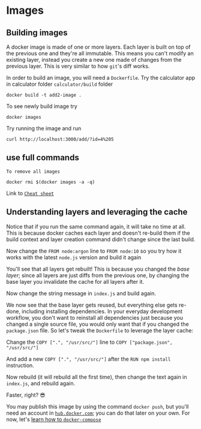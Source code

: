 # Images

## Building images

A docker image is made of one or more layers. Each layer is built on top of the previous one and they're all immutable. This means you can't modify an existing layer, instead you create a new one made of changes from the previous layer. This is very similar to how `git`'s diff works.

In order to build an image, you will need a `Dockerfile`. Try the calculator app in calculator folder `calculator/build` folder


```
docker build -t add2-image .
```

To see newly build image try

```
docker images
```

Try running the image and run

```
curl http://localhost:3000/add/?id=4%205
```

## use full commands

`To remove all images`

```
docker rmi $(docker images -a -q)
```

Link to [`Cheat sheet`](https://www.digitalocean.com/community/tutorials/how-to-remove-docker-images-containers-and-volumes#a-docker-cheat-sheet)


## Understanding layers and leveraging the cache

Notice that if you run the same command again, it will take no time at all. This is because docker caches each layer and doesn't re-build them if the build context and layer creation command didn't change since the last build.

Now change the `FROM node:argon` line to `FROM node:10` so you try how it works with the latest `node.js` version and build it again

You'll see that all layers get rebuilt! This is because you changed the _base layer_; since all layers are just diffs from the previous one, by changing the base layer you invalidate the cache for all layers after it.

Now change the string message in `index.js` and build again.

We now see that the base layer gets reused, but everything else gets re-done, including installing dependencies. In your everyday development workflow, you don't want to reinstall all dependencies just because you changed a single source file, you would only want that if you changed the `package.json` file. So let's tweak the `Dockerfile` to leverage the layer cache:

Change the `COPY [".", "/usr/src/"]` line to `COPY ["package.json", "/usr/src/"]`

And add a new `COPY [".", "/usr/src/"]` after the `RUN npm install` instruction.

Now rebuild (it will rebuild all the first time), then change the text again in `index.js`, and rebuild again.

Faster, right? 😎

You may publish this image by using the command `docker push`, but you'll need an account in [`hub.docker.com`](https://hub.docker.com); you can do that later on your own. For now, let's [learn how to `docker-compose`](https://github.com/h-c-a/docker-workshop/tree/master/3-docker-compose)
